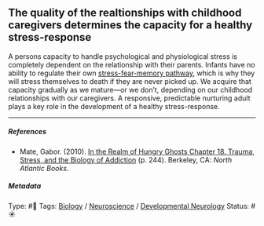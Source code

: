## The quality of the realtionships with childhood caregivers determines the capacity for a healthy stress-response

A persons capacity to handle psychological and physiological stress is completely dependent on the relationship with their parents. Infants have no ability to regulate their own [stress-fear-memory pathway](Stress-fear-memory%20pathway.md), which is why they will stress themselves to death if they are never picked up. We acquire that capacity gradually as we mature—or we don’t, depending on our childhood relationships with our caregivers. A responsive, predictable nurturing adult plays a key role in the development of a healthy stress-response.

---

##### References

* Mate, Gabor. (2010). [In the Realm of Hungry Ghosts Chapter 18. Trauma, Stress, and the Biology of Addiction](In%20the%20Realm%20of%20Hungry%20Ghosts%20Chapter%2018.%20Trauma,%20Stress,%20and%20the%20Biology%20of%20Addiction.md) (p. 244). Berkeley, CA: *North Atlantic Books*.

##### Metadata

Type: #🔴 
Tags: [Biology]() / [Neuroscience](Neuroscience.md) / [Developmental Neurology](Developmental%20Neurology.md) 
Status: #☀️ 
